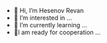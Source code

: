 - 👋 Hi, I’m Hesenov Revan
- 👀 I’m interested in ...
- 🌱 I’m currently learning ...
- 💞️I am ready for cooperation ...


<!---
HesenovRevan/HesenovRevan is a ✨ special ✨ repository because its `README.md` (this file) appears on your GitHub profile.
You can click the Preview link to take a look at your changes.
--->
